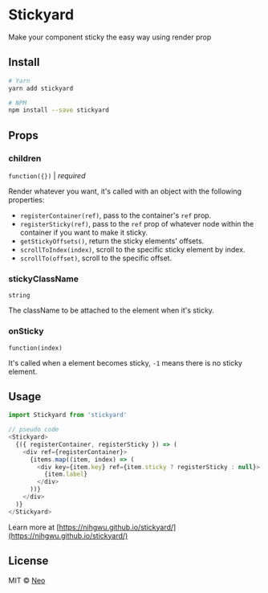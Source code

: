 # Stickyard

Make your component sticky the easy way using render prop

## Install

```bash
# Yarn
yarn add stickyard

# NPM
npm install --save stickyard
```

## Props

### children

`function({})` | *required*

Render whatever you want, it's called with an object with the following properties:

* `registerContainer(ref)`, pass to the container's `ref` prop.
* `registerSticky(ref)`, pass to the `ref` prop of whatever node within the container if you want to make it sticky.
* `getStickyOffsets()`, return the sticky elements' offsets.
* `scrollToIndex(index)`, scroll to the specific sticky element by index.
* `scrollTo(offset)`, scroll to the specific offset.

### stickyClassName

`string`

The className to be attached to the element when it's sticky.

### onSticky
`function(index)`

It's called when a element becomes sticky, `-1` means there is no sticky element.

## Usage

```js
import Stickyard from 'stickyard'

// pseudo code
<Stickyard>
  {({ registerContainer, registerSticky }) => (
    <div ref={registerContainer}>
      {items.map((item, index) => (
        <div key={item.key} ref={item.sticky ? registerSticky : null}>
          {item.label}
        </div>
      ))}
    </div>
  )}
</Stickyard>
```

Learn more at [https://nihgwu.github.io/stickyard/](https://nihgwu.github.io/stickyard/)

## License

MIT © [Neo](https://github.com/nihgwu)
